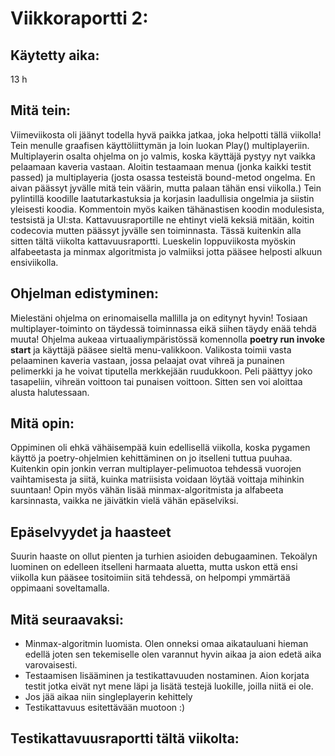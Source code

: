 # Viikkoraportti 2:
## Käytetty aika:
13 h

## Mitä tein:
Viimeviikosta oli jäänyt todella hyvä paikka jatkaa, joka helpotti tällä viikolla! Tein menulle graafisen käyttöliittymän ja loin luokan Play() multiplayeriin. Multiplayerin osalta ohjelma on jo valmis, koska käyttäjä pystyy nyt vaikka pelaamaan kaveria vastaan. Aloitin testaamaan menua (jonka kaikki testit passed) ja multiplayeria (josta osassa testeistä bound-metod ongelma. En aivan päässyt jyvälle mitä tein väärin, mutta palaan tähän ensi viikolla.) Tein pylintillä koodille laatutarkastuksia ja korjasin laadullisia ongelmia ja siistin yleisesti koodia. Kommentoin myös kaiken tähänastisen koodin modulesista, testsistä ja UI:sta. Kattavuusraportille ne ehtinyt vielä keksiä mitään, koitin codecovia mutten päässyt jyvälle sen toiminnasta. Tässä kuitenkin alla sitten tältä viikolta kattavuusraportti. Lueskelin loppuviikosta myöskin alfabeetasta ja minmax algoritmista jo valmiiksi jotta pääsee helposti alkuun ensiviikolla. 

## Ohjelman edistyminen:
Mielestäni ohjelma on erinomaisella mallilla ja on editynyt hyvin! Tosiaan multiplayer-toiminto on täydessä toiminnassa eikä siihen täydy enää tehdä muuta! Ohjelma aukeaa virtuaaliympäristössä komennolla **poetry run invoke start** ja käyttäjä pääsee sieltä menu-valikkoon. Valikosta toimii vasta pelaaminen kaveria vastaan, jossa pelaajat ovat vihreä ja punainen pelimerkki ja he voivat tiputella merkkejään ruudukkoon. Peli päättyy joko tasapeliin, vihreän voittoon tai punaisen voittoon. Sitten sen voi aloittaa alusta halutessaan.

## Mitä opin:
Oppiminen oli ehkä vähäisempää kuin edellisellä viikolla, koska pygamen käyttö ja poetry-ohjelmien kehittäminen on jo itselleni tuttua puuhaa. Kuitenkin opin jonkin verran multiplayer-pelimuotoa tehdessä vuorojen vaihtamisesta ja siitä, kuinka matriisista voidaan löytää voittaja mihinkin suuntaan! Opin myös vähän lisää minmax-algoritmista ja alfabeeta karsinnasta, vaikka ne jäivätkin vielä vähän epäselviksi.

## Epäselvyydet ja haasteet
Suurin haaste on ollut pienten ja turhien asioiden debugaaminen. Tekoälyn luominen on edelleen itselleni harmaata aluetta, mutta uskon että ensi viikolla kun pääsee tositoimiin sitä tehdessä, on helpompi ymmärtää oppimaani soveltamalla.

## Mitä seuraavaksi:
- Minmax-algoritmin luomista. Olen onneksi omaa aikatauluani hieman edellä joten sen tekemiselle olen varannut hyvin aikaa ja aion edetä aika varovaisesti.
- Testaamisen lisääminen ja testikattavuuden nostaminen. Aion korjata testit jotka eivät nyt mene läpi ja lisätä testejä luokille, joilla niitä ei ole. 
- Jos jää aikaa niin singleplayerin kehittely
- Testikattavuus esitettävään muotoon :)

## Testikattavuusraportti tältä viikolta:
